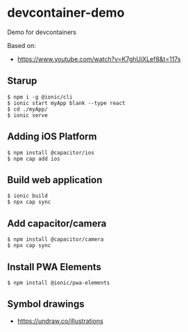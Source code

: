 # devcontainer-demo
Demo for devcontainers

Based on:

* https://www.youtube.com/watch?v=K7ghUiXLef8&t=117s

## Starup 
    $ npm i -g @ionic/cli
    $ ionic start myApp blank --type react
    $ cd ./myApp/
    $ ionic serve

## Adding iOS Platform

    $ npm install @capacitor/ios
    $ npm cap add ios

## Build web application

    $ ionic build
    $ npx cap sync

## Add capacitor/camera

    $ npm install @capacitor/camera
    $ npx cap sync

## Install PWA Elements

    $ npm install @ionic/pwa-elements

## Symbol drawings

* https://undraw.co/illustrations
